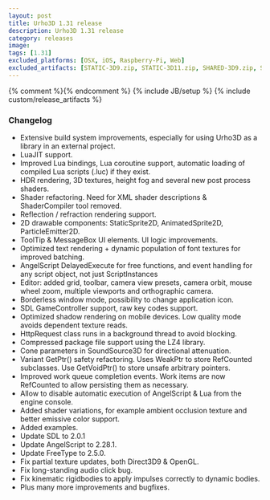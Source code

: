 ```yaml
---
layout: post
title: Urho3D 1.31 release
description: Urho3D 1.31 release
category: releases
image:
tags: [1.31]
excluded_platforms: [OSX, iOS, Raspberry-Pi, Web]
excluded_artifacts: [STATIC-3D9.zip, STATIC-3D11.zip, SHARED-3D9.zip, SHARED-3D11.zip, STATIC-IA.tar.gz, SHARED-IA.tar.gz]
---
```

{% comment %}<!-- Release 1.31 did not include binary packages for the above platforms and artifact variants -->{% endcomment %}
{% include JB/setup %}
{% include custom/release_artifacts %}

### Changelog
- Extensive build system improvements, especially for using Urho3D as a library in an external project.
- LuaJIT support.
- Improved Lua bindings, Lua coroutine support, automatic loading of compiled Lua scripts (.luc) if they exist.
- HDR rendering, 3D textures, height fog and several new post process shaders.
- Shader refactoring. Need for XML shader descriptions & ShaderCompiler tool removed.
- Reflection / refraction rendering support.
- 2D drawable components: StaticSprite2D, AnimatedSprite2D, ParticleEmitter2D.
- ToolTip & MessageBox UI elements. UI logic improvements.
- Optimized text rendering + dynamic population of font textures for improved batching.
- AngelScript DelayedExecute for free functions, and event handling for any script object, not just ScriptInstances
- Editor: added grid, toolbar, camera view presets, camera orbit, mouse wheel zoom, multiple viewports and orthographic camera.
- Borderless window mode, possibility to change application icon.
- SDL GameController support, raw key codes support.
- Optimized shadow rendering on mobile devices. Low quality mode avoids dependent texture reads.
- HttpRequest class runs in a background thread to avoid blocking.
- Compressed package file support using the LZ4 library.
- Cone parameters in SoundSource3D for directional attenuation.
- Variant GetPtr() safety refactoring. Uses WeakPtr to store RefCounted subclasses. Use GetVoidPtr() to store unsafe arbitrary pointers.
- Improved work queue completion events. Work items are now RefCounted to allow persisting them as necessary.
- Allow to disable automatic execution of AngelScript & Lua from the engine console.
- Added shader variations, for example ambient occlusion texture and better emissive color support.
- Added examples.
- Update SDL to 2.0.1
- Update AngelScript to 2.28.1.
- Update FreeType to 2.5.0.
- Fix partial texture updates, both Direct3D9 & OpenGL.
- Fix long-standing audio click bug.
- Fix kinematic rigidbodies to apply impulses correctly to dynamic bodies.
- Plus many more improvements and bugfixes.

